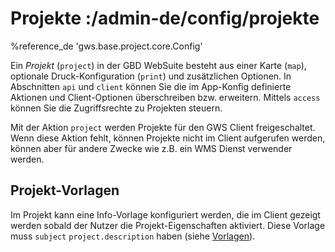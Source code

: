 # Projekte :/admin-de/config/projekte

%reference_de 'gws.base.project.core.Config'

Ein *Projekt* (``project``) in der GBD WebSuite besteht aus einer Karte (``map``), optionale Druck-Konfiguration (``print``) und zusätzlichen Optionen. In Abschnitten ``api`` und ``client`` können Sie die im App-Konfig definierte Aktionen und Client-Optionen überschreiben bzw. erweitern. Mittels ``access`` können Sie die Zugriffsrechte zu Projekten steuern.

Mit der Aktion ``project`` werden Projekte für den GWS Client freigeschaltet. Wenn diese Aktion fehlt, können Projekte nicht im Client aufgerufen werden, können aber für andere Zwecke wie z.B. ein WMS Dienst verwender werden.

## Projekt-Vorlagen

Im Projekt kann eine Info-Vorlage konfiguriert werden, die im Client gezeigt werden sobald der Nutzer die Projekt-Eigenschaften aktiviert. Diese Vorlage muss ``subject`` ``project.description`` haben (siehe [Vorlagen](/admin-de/config/vorlagen)).

